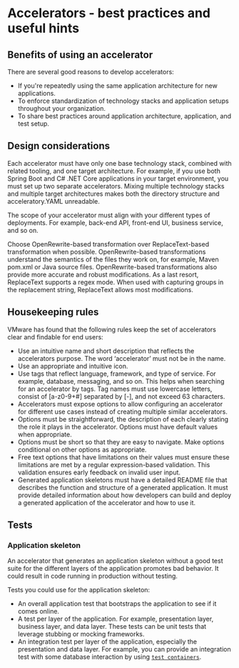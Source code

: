 # Accelerators - best practices and useful hints

## <a id="accelerator-benefits"></a> Benefits of using an accelerator

There are several good reasons to develop accelerators:

- If you're repeatedly using the same application architecture for new applications.
- To enforce standardization of technology stacks and application setups throughout your organization.
- To share best practices around application architecture, application, and test setup.

## <a id="design-considerations"></a> Design considerations

Each accelerator must have only one base technology stack, combined with related tooling, and one
target architecture. For example, if you use both Spring Boot and C# .NET Core applications in your
target environment, you must set up two separate accelerators.
Mixing multiple technology stacks and multiple target architectures makes both the directory structure
and acceleratory.YAML unreadable.

The scope of your accelerator must align with your different types of deployments. For example,
back-end API, front-end UI, business service, and so on.

Choose OpenRewrite-based transformation over ReplaceText-based transformation when possible.
OpenRewrite-based transformations understand the semantics of the files they work on, for example, Maven
pom.xml or Java source files.
OpenRewrite-based transformations also provide more accurate and robust modifications.
As a last resort, ReplaceText supports a regex mode. When used with capturing groups in the
replacement string, ReplaceText allows most modifications.

## <a id="housekeeping"></a> Housekeeping rules

VMware has found that the following rules keep the set of accelerators clear and findable for
end users:

- Use an intuitive name and short description that reflects the accelerators purpose. The word ‘accelerator’
  must not be in the name.
- Use an appropriate and intuitive icon.
- Use tags that reflect language, framework, and type of service. For example,
database, messaging, and so on. This helps when searching for an accelerator by tags. Tag names must
use lowercase letters, consist of [a-z0-9+#] separated by [-], and not exceed 63
characters.
- Accelerators must expose options to allow configuring an accelerator for different use cases instead
  of creating multiple similar accelerators.
- Options must be straightforward, the description of each clearly stating the role it plays in the
accelerator. Options must have default values when appropriate.
- Options must be short so that they are easy to navigate. Make options conditional on other options
as appropriate.
- Free text options that have limitations on their values must ensure these
limitations are met by a regular expression-based validation. This validation ensures
early feedback on invalid user input.
- Generated application skeletons must have a detailed README file that describes the function and
structure of a generated application. It must provide detailed information about how developers
can build and deploy a generated application of the accelerator and how to use it.

## <a id="tests"></a> Tests

### Application skeleton

An accelerator that generates an application skeleton without a good test suite for
the different layers of the application promotes bad behavior. It could result in code
running in production without testing.

Tests you could use for the application skeleton:

- An overall application test that bootstraps the application to see if it comes online.
- A test per layer of the application. For example, presentation layer, business layer, and
data layer. These tests can be unit tests that leverage stubbing or mocking frameworks.
- An integration test per layer of the application, especially the presentation
   and data layer. For example, you can provide an integration test with some database interaction
by using [`test containers`](https://www.testcontainers.org/).
